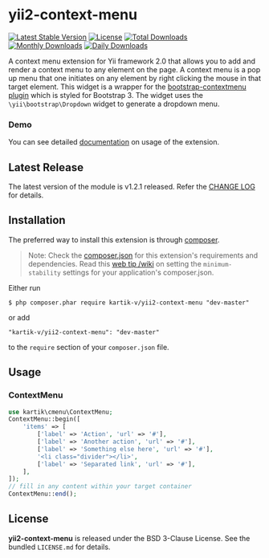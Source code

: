 yii2-context-menu
=================

[![Latest Stable Version](https://poser.pugx.org/kartik-v/yii2-context-menu/v/stable)](https://packagist.org/packages/kartik-v/yii2-context-menu)
[![License](https://poser.pugx.org/kartik-v/yii2-context-menu/license)](https://packagist.org/packages/kartik-v/yii2-context-menu)
[![Total Downloads](https://poser.pugx.org/kartik-v/yii2-context-menu/downloads)](https://packagist.org/packages/kartik-v/yii2-context-menu)
[![Monthly Downloads](https://poser.pugx.org/kartik-v/yii2-context-menu/d/monthly)](https://packagist.org/packages/kartik-v/yii2-context-menu)
[![Daily Downloads](https://poser.pugx.org/kartik-v/yii2-context-menu/d/daily)](https://packagist.org/packages/kartik-v/yii2-context-menu)

A context menu extension for Yii framework 2.0 that allows you to add and render a context menu to any element on the page. A context menu 
is a pop up menu that one initiates on any element by right clicking the mouse in that target element. This widget is a wrapper for the 
[bootstrap-contextmenu plugin](https://github.com/sydcanem/bootstrap-contextmenu) which is styled for Bootstrap 3. The widget uses 
the `\yii\bootstrap\Dropdown` widget to generate a dropdown menu.

### Demo
You can see detailed [documentation](http://demos.krajee.com/context-menu) on usage of the extension.

## Latest Release
The latest version of the module is v1.2.1 released. Refer the [CHANGE LOG](https://github.com/kartik-v/yii2-context-menu/blob/master/CHANGE.md) for details.

## Installation

The preferred way to install this extension is through [composer](http://getcomposer.org/download/).

> Note: Check the [composer.json](https://github.com/kartik-v/yii2-context-menu/blob/master/composer.json) for this extension's requirements and dependencies. Read this [web tip /wiki](http://webtips.krajee.com/setting-composer-minimum-stability-application/) on setting the `minimum-stability` settings for your application's composer.json.

Either run

```
$ php composer.phar require kartik-v/yii2-context-menu "dev-master"
```

or add

```
"kartik-v/yii2-context-menu": "dev-master"
```

to the ```require``` section of your `composer.json` file.

## Usage

### ContextMenu

```php
use kartik\cmenu\ContextMenu;
ContextMenu::begin([
    'items' => [
        ['label' => 'Action', 'url' => '#'],
        ['label' => 'Another action', 'url' => '#'],
        ['label' => 'Something else here', 'url' => '#'],
        '<li class="divider"></li>',
        ['label' => 'Separated link', 'url' => '#'],
    ],
]); 
// fill in any content within your target container
ContextMenu::end();
```

## License

**yii2-context-menu** is released under the BSD 3-Clause License. See the bundled `LICENSE.md` for details.